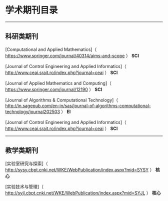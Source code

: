 

# 学术期刊目录

---

## 科研类期刊  

[Computational and Applied Mathematics]（ https://www.springer.com/journal/40314/aims-and-scope ）  **SCI**

[Journal of Control Engineering and Applied Informatics]（ http://www.ceai.srait.ro/index.php?journal=ceai ）  **SCI**

[Journal of Applied Mathematics and Computing]（ https://www.springer.com/journal/12190 ）  **SCI**

[Journal of Algorithms & Computational Technology]（ http://in.sagepub.com/en-in/sas/journal-of-algorithms-computational-technology/journal202503 ）  **EI**

[Journal of Control Engineering and Applied Informatics]（ http://www.ceai.srait.ro/index.php?journal=ceai ）  **SCI**



---

## 教学类期刊

[实验室研究与探索]（ http://sysy.cbpt.cnki.net/WKE/WebPublication/index.aspx?mid=SYSY ）  **核心**

[实验技术与管理]（ http://syjl.cbpt.cnki.net/WKE/WebPublication/index.aspx?mid=SYJL ）  **核心**




